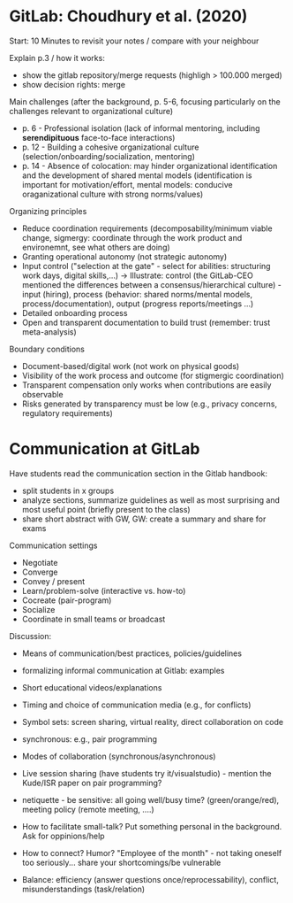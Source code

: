 
# GitLab: Choudhury et al. (2020)

Start: 10 Minutes to revisit your notes / compare with your neighbour

Explain p.3 / how it works:

- show the gitlab repository/merge requests (highligh > 100.000 merged)
- show decision rights: merge

Main challenges (after the background, p. 5-6, focusing particularly on the challenges relevant to organizational culture)

- p. 6 - Professional isolation (lack of informal mentoring, including **serendipituous** face-to-face interactions)
- p. 12 - Building a cohesive organizational culture (selection/onboarding/socialization, mentoring)
- p. 14 - Absence of colocation: may hinder organizational identification and the development of shared mental models (identification is important for motivation/effort, mental models: conducive oraganizational culture with strong norms/values)
<!-- - Maintaining a healthy work-life balance / avoiding emotional exhaustion -->
<!-- - Transparency of compensation (is cost-of-living adjustment fair?, finding out that one is paid less than coworkers can harm motivation) - GitLab somehow overcomes the "salary taboo" -->

Organizing principles

- Reduce coordination requirements (decomposability/minimum viable change, sigmergy: coordinate through the work product and environemnt, see what others are doing)
- Granting operational autonomy (not strategic autonomy)
- Input control ("selection at the gate" - select for abilities: structuring work days, digital skills,...)
-> Illustrate: control (the GitLab-CEO mentioned the differences between a consensus/hierarchical culture) - input (hiring), process (behavior: shared norms/mental models, process/documentation), output (progress reports/meetings ...)
- Detailed onboarding process
- Open and transparent documentation to build trust (remember: trust meta-analysis)

Boundary conditions

- Document-based/digital work (not work on physical goods)
- Visibility of the work process and outcome (for stigmergic coordination)
- Transparent compensation only works when contributions are easily observable
- Risks generated by transparency must be low (e.g., privacy concerns, regulatory requirements)

<!-- - Negative feedback loop: fewer "remote fit" workers <-> remote no longer perceived as special (incentive) -->
<!-- 
TBD: does it fit with the discussion/summary? - adopt a communication/collaboration/coordination perspective:

- asynchronous (convenient access without waiting across timezones)
- Transparent, accessible, linkable (contrary to e-mail, tacit group memory (ominous: we change the process / we use workarounds), links: within the docs and from outside)
- Collaboratively editable (-> comparison with Wikis) https://about.gitlab.com/handbook/handbook-usage/#wiki-handbooks-dont-scale
-->

# Communication at GitLab

Have students read the communication section in the Gitlab handbook:
- split students in x groups
- analyze sections, summarize guidelines as well as most surprising and most useful point (briefly present to the class)
- share short abstract with GW, GW: create a summary and share for exams


Communication settings

- Negotiate
- Converge
- Convey / present
- Learn/problem-solve (interactive vs. how-to)
- Cocreate (pair-program)
- Socialize
- Coordinate in small teams or broadcast

Discussion:

- Means of communication/best practices, policies/guidelines
- formalizing informal communication at Gitlab: examples
- Short educational videos/explanations
- Timing and choice of communication media (e.g., for conflicts)
- Symbol sets: screen sharing, virtual reality, direct collaboration on code
- synchronous: e.g., pair programming 
- Modes of collaboration (synchronous/asynchronous)
- Live session sharing (have students try it/visualstudio) - mention the Kude/ISR paper on pair programming?
- netiquette - be sensitive: all going well/busy time? (green/orange/red), meeting policy (remote meeting, ....)

- How to facilitate small-talk? Put something personal in the background. Ask for oppinions/help
- How to connect? Humor? "Employee of the month" - not taking oneself too seriously... share your shortcomings/be vulnerable

-  Balance: efficiency (answer questions once/reprocessability), conflict, misunderstandings (task/relation)